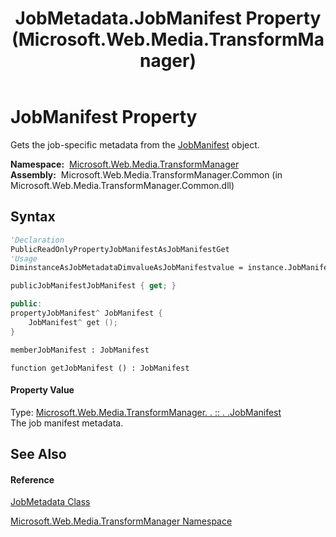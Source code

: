 ﻿---
title: JobMetadata.JobManifest Property  (Microsoft.Web.Media.TransformManager)
TOCTitle: JobManifest Property
ms:assetid: P:Microsoft.Web.Media.TransformManager.JobMetadata.JobManifest
ms:mtpsurl: https://msdn.microsoft.com/en-us/library/microsoft.web.media.transformmanager.jobmetadata.jobmanifest(v=VS.90)
ms:contentKeyID: 35520747
ms.date: 06/14/2012
mtps_version: v=VS.90
f1_keywords:
- Microsoft.Web.Media.TransformManager.JobMetadata.JobManifest
- Microsoft.Web.Media.TransformManager.JobMetadata.get_JobManifest
dev_langs:
- CSharp
- JScript
- VB
- FSharp
- c++
api_location:
- Microsoft.Web.Media.TransformManager.Common.dll
api_name:
- Microsoft.Web.Media.TransformManager.JobMetadata.get_JobManifest
- Microsoft.Web.Media.TransformManager.JobMetadata.JobManifest
api_type:
- Managed
topic_type:
- apiref
- kbSyntax
product_family_name: VS
ROBOTS: INDEX,FOLLOW
---

# JobManifest Property

Gets the job-specific metadata from the [JobManifest](jobmanifest-class-microsoft-web-media-transformmanager.md) object.

**Namespace:**  [Microsoft.Web.Media.TransformManager](microsoft-web-media-transformmanager-namespace.md)  
**Assembly:**  Microsoft.Web.Media.TransformManager.Common (in Microsoft.Web.Media.TransformManager.Common.dll)

## Syntax

``` vb
'Declaration
PublicReadOnlyPropertyJobManifestAsJobManifestGet
'Usage
DiminstanceAsJobMetadataDimvalueAsJobManifestvalue = instance.JobManifest
```

``` csharp
publicJobManifestJobManifest { get; }
```

``` c++
public:
propertyJobManifest^ JobManifest {
    JobManifest^ get ();
}
```

``` fsharp
memberJobManifest : JobManifest
```

``` jscript
function getJobManifest () : JobManifest
```

#### Property Value

Type: [Microsoft.Web.Media.TransformManager. . :: . .JobManifest](jobmanifest-class-microsoft-web-media-transformmanager.md)  
The job manifest metadata.  

## See Also

#### Reference

[JobMetadata Class](jobmetadata-class-microsoft-web-media-transformmanager.md)

[Microsoft.Web.Media.TransformManager Namespace](microsoft-web-media-transformmanager-namespace.md)


